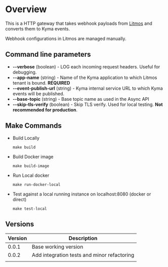 # Overview

This is a HTTP gateway that takes webhook payloads from [Litmos](https://support.litmos.com/hc/en-us/articles/360022948994-Webhooks) and converts them to Kyma events.

Webhook configurations in Litmos are managed manually.
 
## Command line parameters

* **--verbose** (boolean) - LOG each incoming request headers. Useful for debugging.
* **--app-name** (string) - Name of the Kyma application to which Litmos tenant is bound. **REQUIRED**
* **--event-publish-url** (string) - Kyma internal service URL to which Kyma events will be published.
* **--base-topic** (string) - Base topic name as used in the Async API
* **--skip-tls-verify** (boolean) - Skip TLS verify. Used for local testing. **Not recommended for production**.

## Make Commands

* Build Locally

    ```shell script
    make build
    ```

* Build Docker image

    ```shell script
    make build-image
    ```

* Run Local docker

    ```shell script
    make run-docker-local
    ```

* Test against a local running instance on localhost:8080 (docker or direct)

    ```shell script
    make test-local
    ```

## Versions

| Version | Description                                 |
|---------|---------------------------------------------|
| 0.0.1   | Base working version                        |
| 0.0.2   | Add integration tests and minor refactoring |
|         |                                             |
